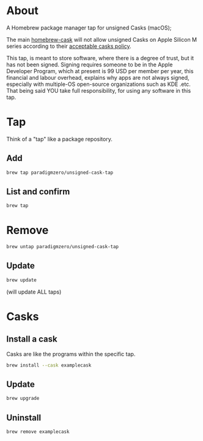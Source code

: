 # About

A Homebrew package manager tap for unsigned Casks (macOS);

The main [homebrew-cask](https://github.com/Homebrew/homebrew-cask) will not allow unsigned Casks on Apple Silicon M series according to their [acceptable casks policy](https://docs.brew.sh/Acceptable-Casks).

This tap, is meant to store software, where there is a degree of trust, but it has not been signed. Signing requires someone to be in the Apple Developer Program, which at present is 99 USD per member per year, this financial and labour overhead, explains why apps are not always signed, especially with multiple-OS open-source organizations such as KDE .etc. That being said YOU take full responsibility, for using any software in this tap.

# Tap

Think of a "tap" like a package repository.

## Add


```bash
brew tap paradigmzero/unsigned-cask-tap
```

## List and confirm

```bash
brew tap
```

# Remove

```bash
brew untap paradigmzero/unsigned-cask-tap
```
## Update

```bash
brew update
```

(will update ALL taps)

# Casks

## Install a cask
Casks are like the programs within the specific tap.

```bash
brew install --cask examplecask
```

## Update

```bash
brew upgrade
```

## Uninstall

```bash
brew remove examplecask
```